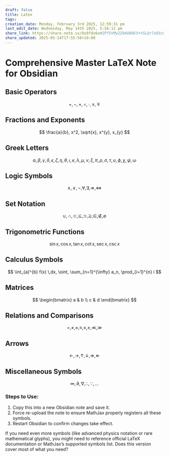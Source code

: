 ```yaml
---
draft: false
title: Latex
tags: 
creation_date: Monday, February 3rd 2025, 12:59:31 pm
last_edit_date: Wednesday, May 14th 2025, 5:56:12 pm
share_link: https://share.note.sx/0z8fds6o#ZPfSVMyZZ9AUB0E3+YSLQr7a93z5cLbvIo0zvXqH7hg
share_updated: 2025-05-14T17:55:58+10:00
---
```


# Comprehensive Master LaTeX Note for Obsidian

## Basic Operators

$$ +, -, \times, \div, \cdot, \pm, \mp $$

## Fractions and Exponents

$$ \frac{a}{b}, x^2, \sqrt{x}, x^{y}, x_{y} $$

## Greek Letters

$$ \alpha, \beta, \gamma, \delta, \epsilon, \zeta, \eta, \theta, \iota, \kappa, \lambda, \mu, \nu, \xi, \pi, \rho, \sigma, \tau, \upsilon, \phi, \chi, \psi, \omega $$

## Logic Symbols

$$ \land, \lor, \neg, \forall, \exists, \Rightarrow, \Leftrightarrow $$

## Set Notation

$$ \cup, \cap, \subset, \subseteq, \supset, \supseteq, \in, \notin, \emptyset $$

## Trigonometric Functions

$$ \sin x, \cos x, \tan x, \cot x, \sec x, \csc x $$

## Calculus Symbols

$$ \int_{a}^{b} f(x) \,dx, \oint, \sum_{n=1}^{\infty} a_n, \prod_{i=1}^{n} i $$

## Matrices

$$ \begin{bmatrix} a & b \\ c & d \end{bmatrix} $$

## Relations and Comparisons

$$ =, \neq, \approx, \equiv, \leq, \geq, \ll, \gg $$

## Arrows

$$ \leftarrow, \rightarrow, \uparrow, \downarrow, \Longrightarrow, \Longleftarrow $$

## Miscellaneous Symbols

$$ \infty, \partial, \nabla, \therefore, \because, \dots $$

### Steps to Use:

1. Copy this into a new Obsidian note and save it.
2. Force re-upload the note to ensure MathJax properly registers all these symbols.
3. Restart Obsidian to confirm changes take effect.

If you need even more symbols (like advanced physics notation or rare mathematical glyphs), you might need to reference official LaTeX documentation or MathJax’s supported symbols list. Does this version cover most of what you need?
